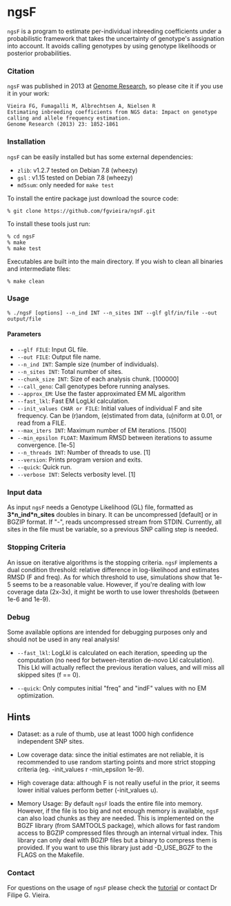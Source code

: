 

# ngsF

`ngsF` is a program to estimate per-individual inbreeding coefficients under a probabilistic framework that takes the uncertainty of genotype's assignation into account. It avoids calling genotypes by using genotype likelihoods or posterior probabilities.

### Citation

`ngsF` was published in 2013 at [Genome Research](http://genome.cshlp.org/content/23/11/1852.full), so please cite it if you use it in your work:

    Vieira FG, Fumagalli M, Albrechtsen A, Nielsen R
    Estimating inbreeding coefficients from NGS data: Impact on genotype calling and allele frequency estimation.
    Genome Research (2013) 23: 1852-1861

### Installation

`ngsF` can be easily installed but has some external dependencies:

* `zlib`: v1.2.7 tested on Debian 7.8 (wheezy)
* `gsl` : v1.15 tested on Debian 7.8 (wheezy)
* `md5sum`: only needed for `make test`

To install the entire package just download the source code:

    % git clone https://github.com/fgvieira/ngsF.git

To install these tools just run:

    % cd ngsF
    % make
    % make test

Executables are built into the main directory. If you wish to clean all binaries and intermediate files:

    % make clean

### Usage

    % ./ngsF [options] --n_ind INT --n_sites INT --glf glf/in/file --out output/file

#### Parameters

* `--glf FILE`: Input GL file.
* `--out FILE`: Output file name.
* `--n_ind INT`: Sample size (number of individuals).
* `--n_sites INT`: Total number of sites.
* `--chunk_size INT`: Size of each analysis chunk. [100000]
* `--call_geno`: Call genotypes before running analyses.
* `--approx_EM`: Use the faster approximated EM ML algorithm
* `--fast_lkl`: Fast EM LogLkl calculation.
* `--init_values CHAR or FILE`: Initial values of individual F and site frequency. Can be (r)andom, (e)stimated from data, (u)niform at 0.01, or read from a FILE.
* `--max_iters INT`: Maximum number of EM iterations. [1500]
* `--min_epsilon FLOAT`: Maximum RMSD between iterations to assume convergence. [1e-5]
* `--n_threads INT`: Number of threads to use. [1]
* `--version`: Prints program version and exits.
* `--quick`: Quick run.
* `--verbose INT`: Selects verbosity level. [1]

### Input data
As input `ngsF` needs a Genotype Likelihood (GL) file, formatted as __3\*n_ind\*n_sites__ doubles in binary. It can be uncompressed [default] or in BGZIP format. If "-", reads uncompressed stream from STDIN. Currently, all sites in the file must be variable, so a previous SNP calling step is needed.

### Stopping Criteria
An issue on iterative algorithms is the stopping criteria. `ngsF` implements a dual condition threshold: relative difference in log-likelihood and estimates RMSD (F and freq). As for which threshold to use, simulations show that 1e-5 seems to be a reasonable value. However, if you're dealing with low coverage data (2x-3x), it might be worth to use lower thresholds (between 1e-6 and 1e-9).

### Debug
Some available options are intended for debugging purposes only and should not be used in any real analysis!

* `--fast_lkl`: LogLkl is calculated on each iteration, speeding up the computation (no need for between-iteration de-novo Lkl calculation). This Lkl will actually reflect the previous iteration values, and will miss all skipped sites (f == 0).

* `--quick`: Only computes initial "freq" and "indF" values with no EM optimization.

## Hints
- Dataset: as a rule of thumb, use at least 1000 high confidence independent SNP sites.

- Low coverage data: since the initial estimates are not reliable, it is recommended to use random starting points and more strict stopping criteria (eg. -init_values r -min_epsilon 1e-9).

- High coverage data: although F is not really useful in the prior, it seems lower initial values perform better (-init_values u).

- Memory Usage: By default `ngsF` loads the entire file into memory. However, if the file is too big and not enough memory is available, `ngsF` can also load chunks as they are needed. This is implemented on the BGZF library (from SAMTOOLS package), which allows for fast random access to BGZIP compressed files through an internal virtual index. This library can only deal with BGZIP files but a binary to compress them is provided.
If you want to use this library just add -D_USE_BGZF to the FLAGS on the Makefile.

### Contact
For questions on the usage of `ngsF` please check the [tutorial](https://github.com/fgvieira/ngsF/tree/master/examples) or contact Dr Filipe G. Vieira.
